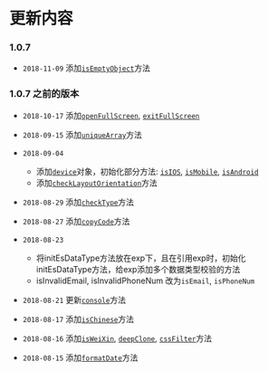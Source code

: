 # 更新内容
### 1.0.7
- `2018-11-09` 添加[`isEmptyObject`](lib/_exp#isEmptyObject)方法
### 1.0.7 之前的版本
- `2018-10-17` 添加[`openFullScreen`](lib/_utils#openFullScreen), [`exitFullScreen`](lib/_utils#exitFullScreen)
- `2018-09-15` 添加[`uniqueArray`](lib/_store#uniqueArray)方法

- `2018-09-04` 
  - 添加[`device`](lib/_device)对象，初始化部分方法: [`isIOS`](lib/_device#isIOS), [`isMobile`](lib/_device#isMobile), [`isAndroid`](lib/_device#isAndroid)
  - 添加[`checkLayoutOrientation`](lib/_device#checkLayoutOrientation)方法

- `2018-08-29` 添加[`checkType`](lib/_store#checkType)方法

- `2018-08-27` 添加[`copyCode`](lib/_utils#copyCode)方法

- `2018-08-23`
  - 将initEsDataType方法放在exp下，且在引用exp时，初始化initEsDataType方法，给exp添加多个数据类型校验的方法
  - isInvalidEmail, isInvalidPhoneNum 改为`isEmail`, `isPhoneNum`

- `2018-08-21` 更新[`console`](lib/_utils#console)方法

- `2018-08-17` 添加[`isChinese`](lib/_exp#isChinese)方法

- `2018-08-16` 添加[`isWeiXin`](lib/_exp#isWeiXin), [`deepClone`](lib/_store#deepClone), [`cssFilter`](lib/_dom#cssFilter)方法

- `2018-08-15` 添加[`formatDate`](lib/_utils#formatDate)方法
